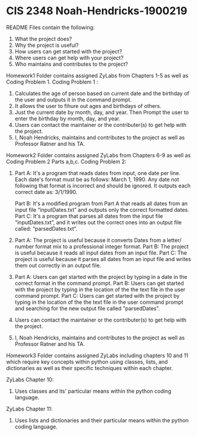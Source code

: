 # CIS 2348 Noah-Hendricks-1900219
README Files contain the following:
1. What the project does?
2. Why the project is useful?
3. How users can get started with the project?
4. Where users can get help with your project?
5. Who maintains and contributes to the project?

Homework1 Folder contains assigned ZyLabs from Chapters 1-5 as well as Coding Problem 1.
Coding Problem 1 :

1. Calculates the age of person based on current date and the birthday of the user and outputs it in the command prompt.
2. It allows the user to fihure out ages and birthdays of others.
3. Just  the current date by month, day, and year.
   Then Prompt the user to enter the birthday by month, day, and year.
4. Users can contact the maintainer or the contributer(s) to get help with the project.
5. I, Noah Hendricks, maintains and contributes to the project as well as Professor Ratner and his TA.

Homework2 Folder contains assigned ZyLabs from Chapters 6-9 as well as Coding Problem 2 Parts a,b,c.
Coding Problem 2:

1. Part A: It's a program that reads dates from input, one date per line. Each date's format must be as follows: March 1, 1990. Any date not following that format is incorrect and            should be ignored. It outputs each correct date as: 3/1/1990.

   Part B: It's a modified program from Part A that reads all dates from an input file “inputDates.txt” and outputs only the correct formatted dates.
   Part C: It's a program that parses all dates from the input file “inputDates.txt”, and it writes out the correct ones into an output file called: “parsedDates.txt”.
2. Part A: The project is useful because it converts Dates from a letter/ number format mix to a professional integer format.
   Part B: The project is useful because it reads all input dates from an input file.
   Part C: The project is useful because it parses all dates from an input file and writes them out correctly in an output file.
3. Part A: Users can get started with the project by typing in a date in the correct format in the command prompt.
   Part B: Users can get started with the project by typing in the location of the the text file in the user command prompt.
   Part C: Users can get started with the project by typing in the location of the the text file in the user command prompt and searching for the new output file called "parsedDates".
4. Users can contact the maintainer or the contributer(s) to get help with the project.
5. I, Noah Hendricks, maintains and contributes to the project as well as Professor Ratner and his TA.

Homework3 Folder contains assigned ZyLabs including chapters 10 and 11 which require key concepts within python using classes, lists, and dictionaries as well as their specific techniques within each chapter.

ZyLabs Chapter 10:
1. Uses classes and its' particular means within the python coding language.

ZyLabs Chapter 11:
1. Uses lists and dictionaries and their particular means within the python coding language.
